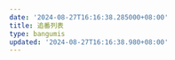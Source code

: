 ```yaml
---
date: '2024-08-27T16:16:38.285000+08:00'
title: 追番列表
type: bangumis
updated: '2024-08-27T16:16:38.980+08:00'
---
```

